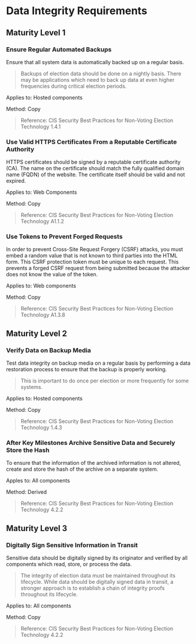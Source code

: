 # Data Integrity Requirements

## Maturity Level 1 

### Ensure Regular Automated Backups 

Ensure that all system data is automatically backed up on a regular basis.
>Backups of election data should be done on a nightly basis. There may be applications which need to back up data at even higher frequencies during critical election periods.

Applies to: Hosted components

Method: Copy

>Reference: CIS Security Best Practices for Non-Voting Election Technology 1.4.1

### Use Valid HTTPS Certificates From a Reputable Certificate Authority

HTTPS certificates should be signed by a reputable certificate authority (CA). The name on the certificate should match the fully qualified domain name (FQDN) of the website. The certificate itself should be valid and not expired.
>
Applies to: Web Components

Method: Copy

>Reference: CIS Security Best Practices for Non-Voting Election Technology A1.1.2

### Use Tokens to Prevent Forged Requests 

In order to prevent Cross-Site Request Forgery (CSRF) attacks, you must embed a random value that is not known to third parties into the HTML form. This CSRF protection token must be unique to each request. This prevents a forged CSRF request from being submitted because the attacker does not know the value of the token.
>

Applies to: Web components

Method: Copy

>Reference: CIS Security Best Practices for Non-Voting Election Technology A1.3.8


## Maturity Level 2 

### Verify Data on Backup Media

Test data integrity on backup media on a regular basis by performing a data restoration process to ensure that the backup is properly working.
>This is important to do once per election or more frequently for some systems.

Applies to: Hosted components

Method: Copy

>Reference: CIS Security Best Practices for Non-Voting Election Technology 1.4.3

### After Key Milestones Archive Sensitive Data and Securely Store the Hash 

To ensure that the information of the archived information is not altered, create and store the hash of the archive on a separate system. 

Apples to: All components

Method: Derived

>Reference: CIS Security Best Practices for Non-Voting Election Technology 4.2.2


## Maturity Level 3

### Digitally Sign Sensitive Information in Transit

Sensitive data should be digitally signed by its originator and verified by all components which read, store, or process the data.
>The integrity of election data must be maintained throughout its lifecycle. While data should be digitally signed data in transit, a stronger approach is to establish a chain of integrity proofs throughout its lifecycle.

Applies to: All components

Method: Copy

>Reference: CIS Security Best Practices for Non-Voting Election Technology 4.2.2
